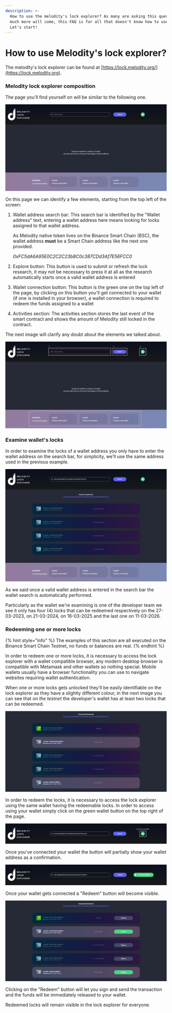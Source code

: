 ```yaml
---
description: >-
  How to use the melodity's lock explorer? As many are asking this question and
  much more will come, this FAQ is for all that doesn't know how to use it.
  Let's start!
---
```


# How to use Melodity's lock explorer?

The melodity's lock explorer can be found at [https://lock.melodity.org/](https://lock.melodity.org).

### Melodity lock explorer composition

The page you'll find yourself on will be similar to the following one.

![Main melodity's lock explorer page](<../.gitbook/assets/image (3).png>)

On this page we can identify a few elements, starting from the top left of the screen:

1.  Wallet address search bar: This search bar is identified by the "Wallet address" text, entering a wallet address here means looking for locks assigned to that wallet address.

    As Melodity native token lives on the Binance Smart Chain (BSC), the wallet address **must** be a Smart Chain address like the next one provided.

    _0xFC5dA6A95E0C2C2C23b8C0c387CDd3Af7E56FCC0_
2. Explore button: This button is used to submit or refresh the lock research, it may not be necessary to press it at all as the research automatically starts once a valid wallet address is entered
3. Wallet connection button: This button is the green one on the top left of the page, by clicking on this button you'll get connected to your wallet (if one is installed in your browser), a wallet connection is required to redeem the funds assigned to a wallet
4. Activities section: The activities section stores the last event of the smart contract and shows the amount of Melodity still locked in the contract.

The next image will clarify any doubt about the elements we talked about.

![](<../.gitbook/assets/image (7) (1).png>)

### Examine wallet's locks

In order to examine the locks of a wallet address you only have to enter the wallet address on the search bar, for simplicity, we'll use the same address used in the previous example.

![Examining a wallet locks](<../.gitbook/assets/image (1) (1).png>)

As we said once a valid wallet address is entered in the search bar the wallet search is automatically performed.

Particularly as the wallet we're examining is one of the developer team we see it only has four (4) locks that can be redeemed respectively on the 27-03-2023, on 21-03-2024, on 16-03-2025 and the last one on 11-03-2026.

### Redeeming one or more locks

{% hint style="info" %}
The examples of this section are all executed on the Binance Smart Chain Testnet, no funds or balances are real.
{% endhint %}

In order to redeem one or more locks, it is necessary to access the lock explorer with a wallet compatible browser, any modern desktop browser is compatible with Metamask and other wallets so nothing special. Mobile wallets usually have a browser functionality you can use to navigate websites requiring wallet authentication.

When one or more locks gets unlocked they'll be easily identifiable on the lock explorer as they have a slightly different colour, in the next image you can see that _on the testnet_ the developer's wallet has at least two locks that can be redeemed.

![Redeemable locks - BSC testnet](<../.gitbook/assets/image (6).png>)

In order to redeem the locks, it is necessary to access the lock explorer using the same wallet having the redeemable locks. In order to access using your wallet simply click on the green wallet button on the top right of the page.

![Wallet connection button](<../.gitbook/assets/image (4).png>)

Once you've connected your wallet the button will partially show your wallet address as a confirmation.

![Wallet connected](<../.gitbook/assets/image (5).png>)

Once your wallet gets connected a "Redeem" button will become visible.

![Redeemable locks - BSC testnet](<../.gitbook/assets/image (2) (1).png>)

Clicking on the "Redeem" button will let you sign and send the transaction and the funds will be immediately released to your wallet.

Redeemed locks will remain visible in the lock explorer for everyone.
